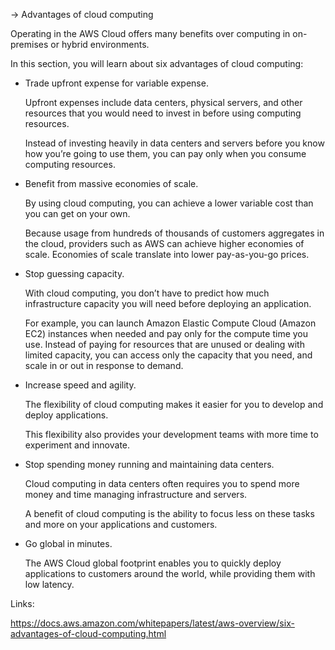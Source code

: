 -> Advantages of cloud computing

Operating in the AWS Cloud offers many benefits over computing in on-premises or hybrid environments. 

In this section, you will learn about six advantages of cloud computing:

- Trade upfront expense for variable expense.

    Upfront expenses include data centers, physical servers, and other resources that you would need to invest in before using computing resources. 

    Instead of investing heavily in data centers and servers before you know how you’re going to use them, you can pay only when you consume computing resources.

- Benefit from massive economies of scale.

    By using cloud computing, you can achieve a lower variable cost than you can get on your own. 

    Because usage from hundreds of thousands of customers aggregates in the cloud, providers such as AWS can achieve higher economies of scale. Economies of scale translate into lower pay-as-you-go prices.

- Stop guessing capacity.

    With cloud computing, you don’t have to predict how much infrastructure capacity you will need before deploying an application. 

    For example, you can launch Amazon Elastic Compute Cloud (Amazon EC2) instances when needed and pay only for the compute time you use. Instead of paying for resources that are unused or dealing with limited capacity, you can access only the capacity that you need, and scale in or out in response to demand. 

- Increase speed and agility.

    The flexibility of cloud computing makes it easier for you to develop and deploy applications.

    This flexibility also provides your development teams with more time to experiment and innovate.

- Stop spending money running and maintaining data centers.

    Cloud computing in data centers often requires you to spend more money and time managing infrastructure and servers. 

    A benefit of cloud computing is the ability to focus less on these tasks and more on your applications and customers.

- Go global in minutes.

    The AWS Cloud global footprint enables you to quickly deploy applications to customers around the world, while providing them with low latency.


Links:

https://docs.aws.amazon.com/whitepapers/latest/aws-overview/six-advantages-of-cloud-computing.html